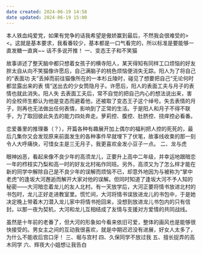 ```yaml
---
date created: 2024-06-19 14:58
date updated: 2024-06-19 15:00
---
```


本人铁血纯爱党，如果有党争的话我希望是傲娇赢到最后，不然我会很难受的><。这就是基本要求，我看番较少，基本都是一口气看完的，所以标准是要能够一直发糖一直爽~~
话不多说开推！
一、变态王子和不笑猫

故事讲述了整天脑中都只想着女孩子的横寺阳人，某天得知有同样工口烦恼的好友胖太自从向不笑猫像许愿后，自己满脑子的桃色烦恼便消失无踪。阳人为了将自己的“表面功
夫”丢掉而前往猫像所在的一本杉丘陵时，碰见了想要把自己“无论何时都显露出来的表
情”送出去的少女筒隐月子。许愿后，阳人的表面工夫与月子的表情也就此消失。阳人失
去表面工夫后，常不自觉的把自己内心的想法说出来，害的全校师生都认为他是变态而避着他，还被取了变态王子这个绰号。失去表情的月子，则再也无法做出任何表情，影响到了正常的生活。于是阳人和月子不得不联手，为了取回彼此失去的能力四处奔走。萝莉控、腹控、肚脐控、挠痒控必看番。

恋爱番里的推理番（？），开篇各种有趣展开加上偶尔的福利把人控的死死的，最后几集你又会发现原来前面发生的各种事件早就埋下了伏笔，故事线收束的那一刻令人大呼痛快，可惜女主是三无月子，我更喜欢金发小豆子一点。
二、龙与虎

眼神凶恶，看起来像不良少年的高须龙儿，正要升上高中二年级，并幸运地跟暗恋一年的栉枝实乃梨和高一时的好友北村祐作同班。另外，高须又为了怎么样才能在新的同学中解除自己是不良少年的误解而烦恼不已，却意外地因为与被称为“掌中老虎”的逢坂大河邂逅而解开大家对他的误解。但同时知道了逢坂大河不予人知的秘密——大河暗恋着龙儿的友人北村。有一天放学后，大河正要将情书放进北村的书包时，龙儿正好走进教室里。慌忙间，大河将情书误放进龙儿的书包中，于是她决定晚上带着木刀潜入龙儿家中将情书抢回来，没想到放进龙儿书包内的只有信封。以那一夜为契机，大河和龙儿互相结成了友情与支援对方爱情的共同战线。

虽然是十年前的老番了，但大河的形象如今看来依旧可爱，整体的画风也是能够很快接受的。男女主之间的互动我很喜欢，就是中期迟迟没有进展，好女人太多了，为什么不能收后宫口牙！
三、堀与宫村
四、久保同学不放过我
五、擅长捉弄的高木同学
六、辉夜大小姐想让我告白
